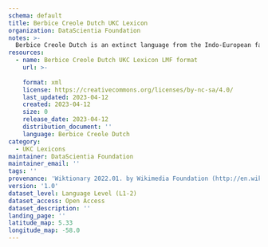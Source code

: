 ```yaml
---
schema: default
title: Berbice Creole Dutch UKC Lexicon
organization: DataScientia Foundation
notes: >-
  Berbice Creole Dutch is an extinct language from the Indo-European family that used to be spoken in South America. The UKC Lexicon of Berbice Creole Dutch is represented as a lexico-semantic network. It consists of words, word senses, synsets, as well as sense-level and synset-level relationships
resources:
  - name: Berbice Creole Dutch UKC Lexicon LMF format
    url: >-
      
    format: xml
    license: https://creativecommons.org/licenses/by-nc-sa/4.0/
    last_updated: 2023-04-12
    created: 2023-04-12
    size: 0
    release_date: 2023-04-12
    distribution_document: ''
    language: Berbice Creole Dutch
category:
  - UKC Lexicons
maintainer: DataScientia Foundation
maintainer_email: ''
tags: ''
provenance: 'Wiktionary 2022.01. by Wikimedia Foundation (http://en.wiktionary.org); Princeton WordNet 2.1 by Princeton University (https://wordnet.princeton.edu)'
version: '1.0'
dataset_level: Language Level (L1-2)
dataset_access: Open Access
dataset_description: ''
landing_page: ''
latitude_map: 5.33
longitude_map: -58.0
---
```

